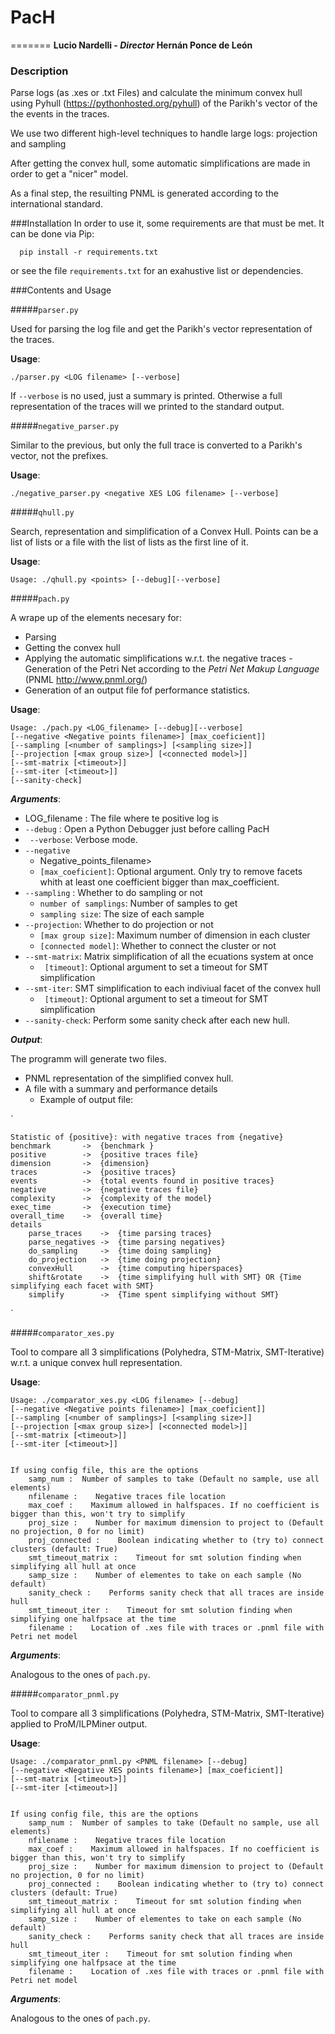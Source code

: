 # PacH 
=======
**Lucio Nardelli - _Director_ Hernán Ponce de León**

### Description

 Parse logs (as .xes or .txt Files) and calculate the minimum convex hull using Pyhull (https://pythonhosted.org/pyhull)
 of the  Parikh's vector of the the events in the traces.

 We use two different high-level techniques to handle large logs: projection and sampling

 After getting the convex hull, some automatic simplifications are made in order to get a "nicer" model.
 
 As a final step, the resuilting PNML is generated according to the international standard.
 
###Installation
 In order to use it, some requirements are that must be met.
 It can be done via Pip:
        
      pip install -r requirements.txt

 or see the file `requirements.txt` for an exahustive list or dependencies.

###Contents and Usage

#####`parser.py`

Used for parsing the log file and get the Parikh's vector representation of the traces.

**Usage**:

    ./parser.py <LOG filename> [--verbose]

If `--verbose` is no used, just a summary is printed. Otherwise  a full representation of the traces will we printed to the standard output.

#####`negative_parser.py`

Similar to the previous, but only the full trace is converted to a Parikh's vector, not the prefixes.

**Usage**:

    ./negative_parser.py <negative XES LOG filename> [--verbose]

#####`qhull.py`

Search, representation and simplification of a Convex Hull.
Points can be a list of lists or a file with the list of lists as the first line of it.

**Usage**:

    Usage: ./qhull.py <points> [--debug][--verbose]

#####`pach.py`

A wrape up of the elements necesary for:

  - Parsing
  - Getting the convex hull
  - Applying the automatic simplifications w.r.t. the negative traces
  -Generation of the Petri Net according to the *Petri Net Makup Language* (PNML http://www.pnml.org/)
  - Generation of an output file fof performance statistics.

**Usage**:

    Usage: ./pach.py <LOG_filename> [--debug][--verbose]
    [--negative <Negative points filename>] [max_coeficient]]
    [--sampling [<number of samplings>] [<sampling size>]]
    [--projection [<max group size>] [<connected model>]]
    [--smt-matrix [<timeout>]]
    [--smt-iter [<timeout>]]
    [--sanity-check]

**_Arguments_**:

  - LOG_filename : The file where te positive log is
  - ` --debug ` : Open a Python Debugger just before calling PacH
  - ` --verbose`: Verbose mode.
  - `--negative`
    - Negative_points_filename> 
    - `[max_coeficient]`: Optional argument. Only try to remove facets whith at least one coefficient bigger than max_coefficient.
  - `--sampling` : Whether to do sampling or not
    - `number of samplings`:  Number of samples to get
    - `sampling size`: The size of each sample
  - `--projection`: Whether to do projection or not
    - `[max group size]`: Maximum number of dimension in each cluster
    - `[connected model]`: Whether to connect the cluster or not
  - `--smt-matrix`: Matrix simplification of all the ecuations system at once
    - ` [timeout]`: Optional argument to set a timeout for SMT simplification
  - `--smt-iter`:  SMT simplification to each indiviual facet of the convex hull
    - ` [timeout]`: Optional argument to set a timeout for SMT simplification
  - `--sanity-check`: Perform some sanity check after each new hull.

**_Output_**:

  The programm will generate two files.

  - PNML representation of the simplified convex hull. 
  - A file with a summary and performance details
    - Example of output file:

`

    Statistic of {positive}: with negative traces from {negative}
    benchmark       ->  {benchmark }
    positive        ->  {positive traces file}
    dimension       ->  {dimension}
    traces          ->  {positive traces}
    events          ->  {total events found in positive traces}
    negative        ->  {negative traces file}
    complexity      ->  {complexity of the model}  
    exec_time       ->  {execution time}
    overall_time    ->  {overall time}
    details
        parse_traces    ->  {time parsing traces}
        parse_negatives ->  {time parsing negatives}
        do_sampling     ->  {time doing sampling}
        do_projection   ->  {time doing projection}
        convexHull      ->  {time computing hiperspaces}
        shift&rotate    ->  {time simplifying hull with SMT} OR {Time simplifying each facet with SMT}
        simplify        ->  {Time spent simplifying without SMT}

`

#####`comparator_xes.py`

Tool to compare all 3 simplifications (Polyhedra, STM-Matrix, SMT-Iterative) w.r.t. a unique convex hull representation.


**Usage**:

    Usage: ./comparator_xes.py <LOG filename> [--debug]
    [--negative <Negative points filename>] [max_coeficient]]
    [--sampling [<number of samplings>] [<sampling size>]]
    [--projection [<max group size>] [<connected model>]]
    [--smt-matrix [<timeout>]]
    [--smt-iter [<timeout>]]


    If using config file, this are the options
        samp_num :  Number of samples to take (Default no sample, use all elements)
        nfilename :    Negative traces file location
        max_coef :    Maximum allowed in halfspaces. If no coefficient is bigger than this, won't try to simplify
        proj_size :    Number for maximum dimension to project to (Default no projection, 0 for no limit)
        proj_connected :    Boolean indicating whether to (try to) connect clusters (default: True)
        smt_timeout_matrix :    Timeout for smt solution finding when simplifying all hull at once
        samp_size :    Number of elementes to take on each sample (No default)
        sanity_check :    Performs sanity check that all traces are inside hull
        smt_timeout_iter :    Timeout for smt solution finding when simplifying one halfpsace at the time
        filename :    Location of .xes file with traces or .pnml file with Petri net model


**_Arguments_**:

Analogous to the ones of `pach.py`.

#####`comparator_pnml.py`

Tool to compare all 3 simplifications (Polyhedra, STM-Matrix, SMT-Iterative) applied to ProM/ILPMiner output.

**Usage**:

    Usage: ./comparator_pnml.py <PNML filename> [--debug]
    [--negative <Negative XES points filename>] [max_coeficient]]
    [--smt-matrix [<timeout>]]
    [--smt-iter [<timeout>]]


    If using config file, this are the options
        samp_num :  Number of samples to take (Default no sample, use all elements)
        nfilename :    Negative traces file location
        max_coef :    Maximum allowed in halfspaces. If no coefficient is bigger than this, won't try to simplify
        proj_size :    Number for maximum dimension to project to (Default no projection, 0 for no limit)
        proj_connected :    Boolean indicating whether to (try to) connect clusters (default: True)
        smt_timeout_matrix :    Timeout for smt solution finding when simplifying all hull at once
        samp_size :    Number of elementes to take on each sample (No default)
        sanity_check :    Performs sanity check that all traces are inside hull
        smt_timeout_iter :    Timeout for smt solution finding when simplifying one halfpsace at the time
        filename :    Location of .xes file with traces or .pnml file with Petri net model


**_Arguments_**:

Analogous to the ones of `pach.py`.
